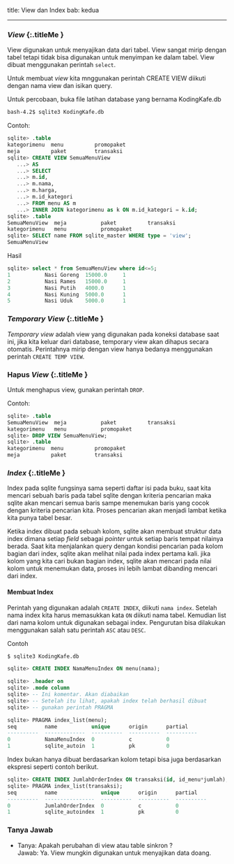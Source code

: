 title: View dan Index
bab: kedua

---


### <i class="fa fa-info-circle"></i> _View_ {:.titleMe }

View digunakan untuk menyajikan data dari tabel. 
View sangat mirip dengan tabel tetapi tidak bisa digunakan untuk menyimpan ke dalam tabel. 
View dibuat menggunakan perintah `select`.

Untuk membuat _view_ kita mnggunakan perintah CREATE VIEW diikuti dengan nama view dan isikan query.

Untuk percobaan, buka file latihan database yang bernama KodingKafe.db
```bash
bash-4.2$ sqlite3 KodingKafe.db 
```

Contoh:
```sql
sqlite> .table
kategorimenu  menu          promopaket  
meja          paket         transaksi   
sqlite> CREATE VIEW SemuaMenuView
   ...> AS
   ...> SELECT
   ...> m.id,
   ...> m.nama,
   ...> m.harga,
   ...> m.id_kategori
   ...> FROM menu AS m
   ...> INNER JOIN kategorimenu as k ON m.id_kategori = k.id;
sqlite> .table
SemuaMenuView  meja           paket          transaksi    
kategorimenu   menu           promopaket
sqlite> SELECT name FROM sqlite_master WHERE type = 'view';
SemuaMenuView
```

Hasil
```sql
sqlite> select * from SemuaMenuView where id<=5; 
1           Nasi Goreng  15000.0     1          
2           Nasi Rames   15000.0     1          
3           Nasi Putih   4000.0      1          
4           Nasi Kuning  5000.0      1          
5           Nasi Uduk    5000.0      1 
```

### <i class="fa fa-info-circle"></i> _Temporary View_ {:.titleMe }

_Temporary view_ adalah view yang digunakan pada koneksi database saat ini, jika kita keluar dari database, temporary view akan dihapus secara otomatis.
Perintahnya mirip dengan view hanya bedanya menggunakan perintah `CREATE TEMP VIEW`.

### <i class="fa fa-info-circle"></i> Hapus _View_ {:.titleMe }

Untuk menghapus view, gunakan perintah `DROP`.

Contoh:
```sql
sqlite> .table
SemuaMenuView  meja           paket          transaksi    
kategorimenu   menu           promopaket   
sqlite> DROP VIEW SemuaMenuView;
sqlite> .table
kategorimenu  menu          promopaket  
meja          paket         transaksi 
```

### <i class="fa fa-info-circle"></i> _Index_ {:.titleMe }

Index pada sqlite fungsinya sama seperti daftar isi pada buku, saat kita mencari sebuah baris pada tabel sqlite dengan kriteria pencarian maka sqlite akan mencari semua baris sampe menemukan baris yang cocok dengan kriteria pencarian kita.
Proses pencarian akan menjadi lambat ketika kita punya tabel besar.

Ketika index dibuat pada sebuah kolom, sqlite akan membuat struktur data index dimana setiap _field_ sebagai _pointer_ untuk setiap baris tempat nilainya berada.
Saat kita menjalankan query dengan kondisi pencarian pada kolom bagian dari index, sqlite akan melihat nilai pada index pertama kali.
jika kolom yang kita cari bukan bagian index, sqlite akan mencari pada nilai kolom untuk menemukan data, proses ini lebih lambat dibanding mencari dari index.

#### Membuat Index

Perintah yang digunakan adalah `CREATE INDEX`, diikuti `nama index`.
Setelah nama index kita harus memasukkan kata `ON` diikuti nama tabel.
Kemudian list dari nama kolom untuk digunakan sebagai index.
Pengurutan bisa dilakukan menggunakan salah satu perintah `ASC` atau `DESC`.

Contoh
```bash
$ sqlite3 KodingKafe.db 
```
```sql
sqlite> CREATE INDEX NamaMenuIndex ON menu(nama);

sqlite> .header on
sqlite> .mode column
sqlite> -- Ini komentar. Akan diabaikan
sqlite> -- Setelah itu lihat, apakah index telah berhasil dibuat
sqlite> -- gunakan perintah PRAGMA

sqlite> PRAGMA index_list(menu);
seq         name           unique      origin      partial   
----------  -------------  ----------  ----------  ----------
0           NamaMenuIndex  0           c           0         
1           sqlite_autoin  1           pk          0
```

Index bukan hanya dibuat berdasarkan kolom tetapi bisa juga berdasarkan ekspresi seperti contoh berikut.
```sql
sqlite> CREATE INDEX JumlahOrderIndex ON transaksi(id, id_menu*jumlah);      
sqlite> PRAGMA index_list(transaksi);
seq         name              unique      origin      partial   
----------  ----------------  ----------  ----------  ----------
0           JumlahOrderIndex  0           c           0         
1           sqlite_autoindex  1           pk          0     
```

### Tanya Jawab

- Tanya: Apakah perubahan di view atau table sinkron ?<br/>
  Jawab: Ya. View mungkin digunakan untuk menyajikan data doang.